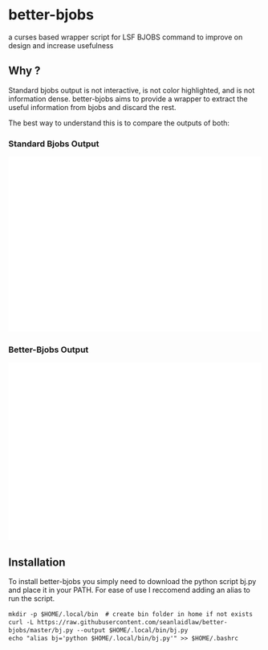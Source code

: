 # better-bjobs
a curses based wrapper script for LSF BJOBS command to improve on design and increase usefulness

## Why ?

Standard bjobs output is not interactive, is not color highlighted, and is not information dense.
better-bjobs aims to provide a wrapper to extract the useful information from bjobs and discard the rest.

The best way to understand this is to compare the outputs of both:

### Standard Bjobs Output
![STDOUT of normal LSF Bjobs command](img/bjobs_output.svg)


### Better-Bjobs Output
![STDOUT of better-bjobs output](img/bj_output.svg)


## Installation

To install better-bjobs you simply need to download the python script bj.py and place it in your
PATH.
For ease of use I reccomend adding an alias to run the script.

```
mkdir -p $HOME/.local/bin  # create bin folder in home if not exists
curl -L https://raw.githubusercontent.com/seanlaidlaw/better-bjobs/master/bj.py --output $HOME/.local/bin/bj.py
echo "alias bj='python $HOME/.local/bin/bj.py'" >> $HOME/.bashrc
```
